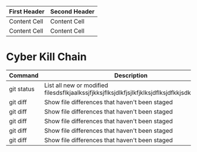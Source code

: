 
| First Header  | Second Header | 
| ------------- | ------------- |
| Content Cell  | Content Cell  |
| Content Cell  | Content Cell  | 


# Cyber Kill Chain
| Command | Description |
| --- | --- |
| git status | List all new or modified filesdsflkjaalkssjfjkksjflksjdlkfjsjlkfjklksjdflksjdfkkjsdkfkjaslkdfk |
| git diff | Show file differences that haven't been staged |
| git diff | Show file differences that haven't been staged |
| git diff | Show file differences that haven't been staged |
| git diff | Show file differences that haven't been staged |
| git diff | Show file differences that haven't been staged |



